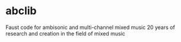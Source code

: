 # abclib
Faust code for ambisonic and multi-channel mixed music
20 years of research and creation in the field of mixed music
